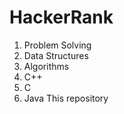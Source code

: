 # HackerRank
1. Problem Solving
2. Data Structures
3. Algorithms
4. C++
5. C
6. Java
This repository

